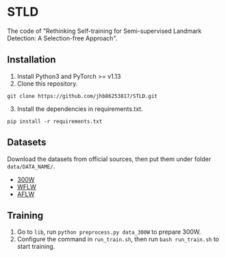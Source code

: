 # STLD
The code of "Rethinking Self-training for Semi-supervised Landmark Detection: A Selection-free Approach".

## Installation
1. Install Python3 and PyTorch >= v1.13
2. Clone this repository.
```Shell
git clone https://github.com/jhb86253817/STLD.git
```
3. Install the dependencies in requirements.txt.
```Shell
pip install -r requirements.txt
```

## Datasets
Download the datasets from official sources, then put them under folder `data/DATA_NAME/`.
* [300W](https://ibug.doc.ic.ac.uk/resources/facial-point-annotations/)
* [WFLW](https://wywu.github.io/projects/LAB/WFLW.html)
* [AFLW](https://www.tugraz.at/institute/icg/research/team-bischof/lrs/downloads/aflw/)

## Training
1. Go to `lib`, run `python preprocess.py data_300W` to prepare 300W.
2. Configure the command in `run_train.sh`, then run `bash run_train.sh` to start training.
